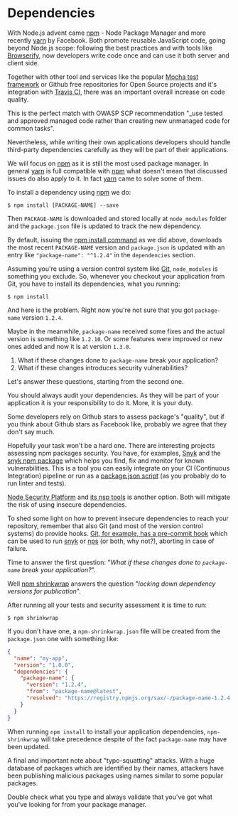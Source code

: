 Dependencies
============

With Node.js advent came [npm][2] - Node Package Manager and more recently
[yarn][3] by Facebook. Both promote reusable JavaScript code, going beyond
Node.js scope: following the best practices and with tools like [Browserify][4],
now developers write code once and can use it both server and client side.

Together with other tool and services like the popular [Mocha test framework][5]
or Github free repositories for Open Source projects and it's integration with
[Travis CI][6], there was an important overall increase on code quality.

This is the perfect match with OWASP SCP recommendation "_use tested and
approved managed code rather than creating new unmanaged code for common tasks".

Nevertheless, while writing their own applications developers should handle
third-party dependencies carefully as they will be part of their applications.

We will focus on [npm][2] as it is still the most used package manager. In
general [yarn][3] is full compatible with [npm][2] what doesn't mean that
discussed issues do also apply to it. In fact [yarn][3] came to solve some of
them.

To install a dependency using [npm][2] we do:

```shell
$ npm install [PACKAGE-NAME] --save
```

Then `PACKAGE-NAME` is downloaded and stored locally at `node_modules` folder
and the `package.json` file is updated to track the new dependency.

By default, issuing the [npm install command][7] as we did above, downloads the
most recent `PACKAGE-NAME` version and `package.json` is updated with an entry
like `"package-name": "^1.2.4"` in the `dependencies` section.

Assuming you're using a version control system like [Git][8], `node_modules` is
something you exclude. So, whenever you checkout your application from Git, you
have to install its dependencies, what you running:

```shell
$ npm install
```

And here is the problem.
Right now you're not sure that you got `package-name` version `1.2.4`.

Maybe in the meanwhile, `package-name` received some fixes and the actual
version is something like `1.2.10`. Or some features were improved or new ones
added and now it is at version `1.3.0`.

1. What if these changes done to `package-name` break your application?
2. What if these changes introduces security vulnerabilities?

Let's answer these questions, starting from the second one.

You should always audit your dependencies. As they will be part of your
application it is your responsibility to do it. More, it is your duty.

Some developers rely on Github stars to assess package's "quality", but if you
think about Github stars as Facebook like, probably we agree that they don't
say much.

Hopefully your task won't be a hard one. There are interesting projects
assessing npm packages security. You have, for examples, [Snyk][9] and the [snyk
npm package][10] which helps you find, fix and monitor for known
vulnerabilities. This is a tool you can easily integrate on your CI (Continuous
Integration) pipeline or run as a [package.json script][10] (as you probably do
to run linter and tests).

[Node Security Platform][11] and [its nsp tools][12] is another option. Both
will mitigate the risk of using insecure dependencies.

To shed some light on how to prevent insecure dependencies to reach your
repository, remember that also Git (and most of the version control systems) do
provide hooks. [Git, for example, has a pre-commit hook][13] which can be used
to run [snyk][10] or [nps][12] (or both, why not?), aborting in case of failure.

Time to answer the first question: "_What if these changes done to
`package-name` break your application?_".

Well [npm shrinkwrap][14] answers the question "_locking down dependency
versions for publication_".

After running all your tests and security assessment it is time to run:

```shell
$ npm shrinkwrap
```

If you don't have one, a `npm-shrinkwrap.json` file will be created from the
`package.json` one with something like:

```json
{
  "name": "my-app",
  "version": "1.0.0",
  "dependencies": {
    "package-name": {
      "version": "1.2.4",
      "from": "package-name@latest",
      "resolved": "https://registry.npmjs.org/sax/-/package-name-1.2.4.tgz"
    }
  }
}
```

When running `npm install` to install your application dependencies,
`npm-shrinkwrap` will take precedence despite of the fact `package-name` may
have been updated.

A final and important note about "typo-squatting" attacks.
With a huge database of packages which are identified by their names, attackers
have been publishing malicious packages using names similar to some popular
packages. 

Double check what you type and always validate that you've got what you've
looking for from your package manager.

[2]: https://www.npmjs.com/
[3]: https://yarnpkg.com/en/
[4]: http://browserify.org/
[5]: https://mochajs.org/
[6]: https://travis-ci.org/
[7]: https://docs.npmjs.com/cli/install
[8]: https://git-scm.com/
[9]: https://snyk.io/
[10]: https://docs.npmjs.com/misc/scripts
[11]: https://nodesecurity.io/
[12]: https://www.npmjs.com/package/nsp
[13]: https://git-scm.com/book/gr/v2/Customizing-Git-Git-Hooks#_committing_workflow_hooks
[14]: https://docs.npmjs.com/cli/shrinkwrap